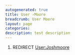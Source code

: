 ```yaml
---
autogenerated: true
title: User ›Moore
breadcrumb: User Moore
layout: page
categories: 
description: test description
---
```


1.  REDIRECT [User:Joshmoore](User_Joshmoore)
